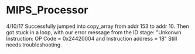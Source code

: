 # MIPS_Processor

4/10/17
	Successfully jumped into copy_array from addr 153 to addr 10. 
	Then got stuck in a loop, with our error message from the ID stage: 
	"Unkonwn Instruction: OP Code = 0x24420004 and Instruction address = 18"
	Still needs troubleshooting. 


